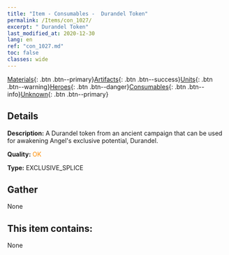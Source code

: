 ```yaml
---
title: "Item - Consumables -  Durandel Token"
permalink: /Items/con_1027/
excerpt: " Durandel Token"
last_modified_at: 2020-12-30
lang: en
ref: "con_1027.md"
toc: false
classes: wide
---
```

 [Materials](/Items/){: .btn .btn--primary}[Artifacts](/Items/Artifacts/){: .btn .btn--success}[Units](/Items/Units/){: .btn .btn--warning}[Heroes](/Items/Heroes/){: .btn .btn--danger}[Consumables](/Items/Consumables/){: .btn .btn--info}[Unknown](/Items/Unknown/){: .btn .btn--primary}

## Details
 **Description:** A Durandel token from an ancient campaign that can be used for awakening Angel's exclusive potential, Durandel.

 **Quality:** <span style="color: #FF8C00">OK</span>

 **Type:** EXCLUSIVE_SPLICE

## Gather

  None

## This item contains:

  None

